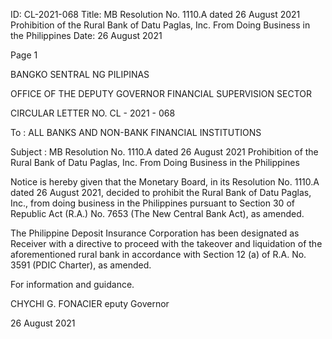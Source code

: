 ID: CL-2021-068
Title: MB Resolution No. 1110.A dated 26 August 2021 Prohibition of the Rural Bank of Datu Paglas, Inc. From Doing Business in the Philippines
Date: 26 August 2021

Page 1

BANGKO SENTRAL NG PILIPINAS

OFFICE OF THE DEPUTY GOVERNOR FINANCIAL SUPERVISION SECTOR

CIRCULAR LETTER NO. CL - 2021 - 068

To : ALL BANKS AND NON-BANK FINANCIAL INSTITUTIONS

Subject : MB Resolution No. 1110.A dated 26 August 2021 Prohibition of the Rural Bank of Datu Paglas, Inc. From Doing Business in the Philippines

Notice is hereby given that the Monetary Board, in its Resolution No. 1110.A dated 26 August 2021, decided to prohibit the Rural Bank of Datu Paglas, Inc., from doing business in the Philippines pursuant to Section 30 of Republic Act (R.A.) No. 7653 (The New Central Bank Act), as amended.

The Philippine Deposit Insurance Corporation has been designated as Receiver with a directive to proceed with the takeover and liquidation of the aforementioned rural bank in accordance with Section 12 (a) of R.A. No. 3591 (PDIC Charter), as amended.

For information and guidance.

CHYCHI G. FONACIER eputy Governor

26 August 2021